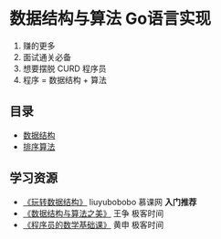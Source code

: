 # 数据结构与算法 Go语言实现

1. 赚的更多
2. 面试通关必备
3. 想要摆脱 CURD 程序员
4. 程序 = 数据结构 + 算法

## 目录

- [数据结构]()
- [排序算法](https://github.com/AirCrayon/algorithms-go/tree/master/sorts)

## 学习资源
- [《玩转数据结构》](https://www.imooc.com/t/108955) liuyubobobo 慕课网 **入门推荐**
- [《数据结构与算法之美》](https://time.geekbang.org/column/intro/126) 王争 极客时间
- [《程序员的数学基础课》](https://time.geekbang.org/column/intro/143) 黄申 极客时间
